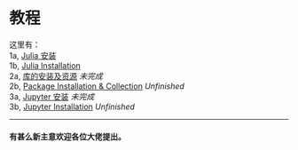 # 教程

这里有： <br>
1a, [Julia 安装](https://github.com/KnowsCount/Julia/blob/master/教程%20Tutorials/Julia%20安装.md) <br>
1b, [Julia Installation](https://github.com/KnowsCount/Julia/blob/master/教程%20Tutorials/Julia%20Installation.md) <br>
2a, [库的安装及资源]() *未完成* <br>
2b, [Package Installation & Collection]() *Unfinished* <br>
3a, [Jupyter 安装]() *未完成* <br>
3b, [Jupyter Installation]() *Unfinished* <br>

---

#### 有甚么新主意欢迎各位大佬提出。
